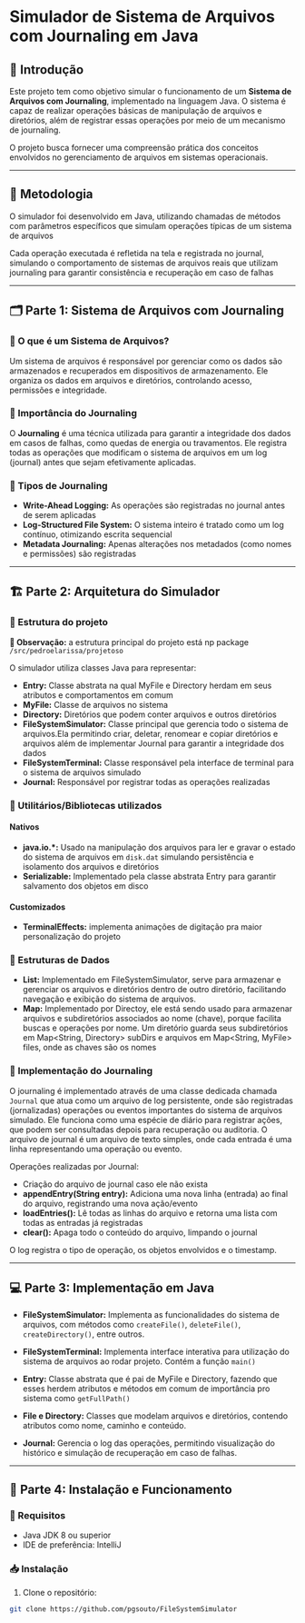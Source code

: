 # Simulador de Sistema de Arquivos com Journaling em Java

## 📄 Introdução

Este projeto tem como objetivo simular o funcionamento de um **Sistema de Arquivos com Journaling**, implementado na linguagem Java. O sistema é capaz de realizar operações básicas de manipulação de arquivos e diretórios, além de registrar essas operações por meio de um mecanismo de journaling.

O projeto busca fornecer uma compreensão prática dos conceitos envolvidos no gerenciamento de arquivos em sistemas operacionais.

---

## 🧠 Metodologia

O simulador foi desenvolvido em Java, utilizando chamadas de métodos com parâmetros específicos que simulam operações típicas de um sistema de arquivos

Cada operação executada é refletida na tela e registrada no journal, simulando o comportamento de sistemas de arquivos reais que utilizam journaling para garantir consistência e recuperação em caso de falhas

---

## 🗂️ Parte 1: Sistema de Arquivos com Journaling

### 🔸 O que é um Sistema de Arquivos?

Um sistema de arquivos é responsável por gerenciar como os dados são armazenados e recuperados em dispositivos de armazenamento. Ele organiza os dados em arquivos e diretórios, controlando acesso, permissões e integridade.

### 🔸 Importância do Journaling

O **Journaling** é uma técnica utilizada para garantir a integridade dos dados em casos de falhas, como quedas de energia ou travamentos. Ele registra todas as operações que modificam o sistema de arquivos em um log (journal) antes que sejam efetivamente aplicadas.

### 🔸 Tipos de Journaling

- **Write-Ahead Logging:** As operações são registradas no journal antes de serem aplicadas
- **Log-Structured File System:** O sistema inteiro é tratado como um log contínuo, otimizando escrita sequencial
- **Metadata Journaling:** Apenas alterações nos metadados (como nomes e permissões) são registradas

---

## 🏗️ Parte 2: Arquitetura do Simulador

### 🔹 Estrutura do projeto
**📝 Observação:** a estrutura principal do projeto está np package `/src/pedroelarissa/projetoso`

O simulador utiliza classes Java para representar:
- **Entry:** Classe abstrata na qual MyFile e Directory herdam em seus atributos e comportamentos em comum
- **MyFile:** Classe de arquivos no sistema
- **Directory:** Diretórios que podem conter arquivos e outros diretórios
- **FileSystemSimulator:** Classe principal que gerencia todo o sistema de arquivos.Ela permitindo criar, deletar, renomear e copiar diretórios e arquivos além de implementar Journal para garantir a integridade dos dados
- **FileSystemTerminal:** Classe responsável pela interface de terminal para o sistema de arquivos simulado 
- **Journal:** Responsável por registrar todas as operações realizadas

### 🔹 Utilitários/Bibliotecas utilizados
#### Nativos
- **java.io.*:** Usado na manipulação dos arquivos para ler e gravar o estado do sistema de arquivos em `disk.dat` simulando persistência e isolamento dos arquivos e diretórios
- **Serializable:** Implementado pela classe abstrata Entry para garantir salvamento dos objetos em disco
#### Customizados
- **TerminalEffects:** implementa animações de digitação pra maior personalização do projeto

### 🔹 Estruturas de Dados
- **List:** Implementado em FileSystemSimulator, serve para armazenar e gerenciar os arquivos e diretórios dentro de outro diretório, facilitando navegação e exibição do sistema de arquivos.
- **Map:** Implementado por Directoy, ele está sendo usado para armazenar arquivos e subdiretórios associados ao nome (chave), porque facilita buscas e operações por nome. Um diretório guarda seus subdiretórios em Map<String, Directory> subDirs e arquivos em Map<String, MyFile> files, onde as chaves são os nomes
### 🔹 Implementação do Journaling

O journaling é implementado através de uma classe dedicada chamada `Journal` que atua como um arquivo de log persistente, onde são registradas (jornalizadas) operações ou eventos importantes do sistema de arquivos simulado. Ele funciona como uma espécie de diário para registrar ações, que podem ser consultadas depois para recuperação ou auditoria.
O arquivo de journal é um arquivo de texto simples, onde cada entrada é uma linha representando uma operação ou evento.

Operações realizadas por Journal:

- Criação do arquivo de journal caso ele não exista
- **appendEntry(String entry):** Adiciona uma nova linha (entrada) ao final do arquivo, registrando uma nova ação/evento
- **loadEntries():** Lê todas as linhas do arquivo e retorna uma lista com todas as entradas já registradas
- **clear():** Apaga todo o conteúdo do arquivo, limpando o journal

O log registra o tipo de operação, os objetos envolvidos e o timestamp.

---

## 💻 Parte 3: Implementação em Java

- **FileSystemSimulator:** Implementa as funcionalidades do sistema de arquivos, com métodos como `createFile()`, `deleteFile()`, `createDirectory()`, entre outros.

- **FileSystemTerminal:** Implementa interface interativa para utilização do sistema de arquivos ao rodar projeto. Contém a função `main()`

- **Entry:** Classe abstrata que é pai de MyFile e Directory, fazendo que esses herdem atributos e métodos em comum de importância pro sistema como `getFullPath()`

- **File e Directory:** Classes que modelam arquivos e diretórios, contendo atributos como nome, caminho e conteúdo.

- **Journal:** Gerencia o log das operações, permitindo visualização do histórico e simulação de recuperação em caso de falhas.

---

## 🚀 Parte 4: Instalação e Funcionamento

### 🔧 Requisitos

- Java JDK 8 ou superior
- IDE de preferência: IntelliJ

### 📥 Instalação

1. Clone o repositório:

```bash
git clone https://github.com/pgsouto/FileSystemSimulator
